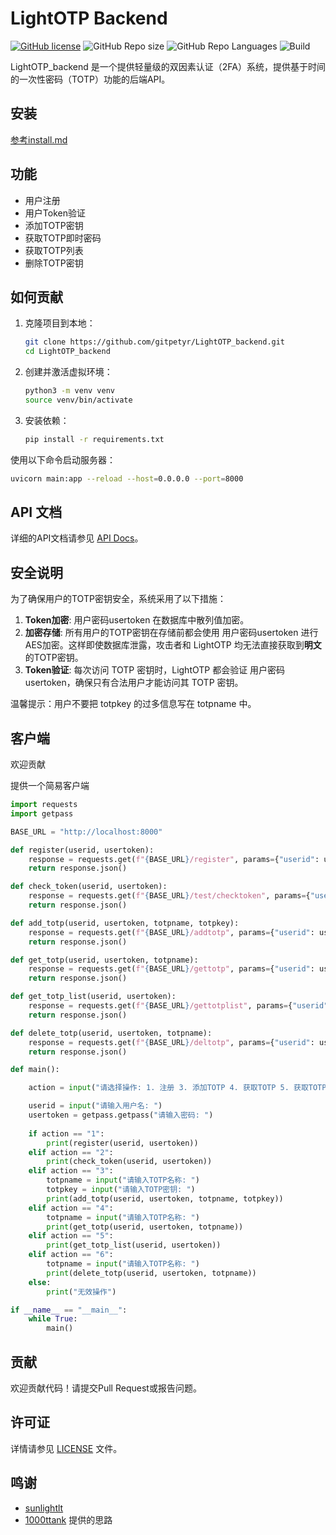 # LightOTP Backend

[![GitHub license](https://img.shields.io/github/license/gitpetyr/LightOTP_backend?style=flat-square)](LICENSE)
![GitHub Repo size](https://img.shields.io/github/repo-size/gitpetyr/LightOTP_backend?style=flat-square&color=3cb371)
![GitHub Repo Languages](https://img.shields.io/github/languages/top/gitpetyr/LightOTP_backend?style=flat-square)
![Build](https://img.shields.io/badge/buildwith-docker-brightgreen)

LightOTP_backend 是一个提供轻量级的双因素认证（2FA）系统，提供基于时间的一次性密码（TOTP）功能的后端API。

## 安装 

[参考install.md](./install.md)

## 功能

- 用户注册
- 用户Token验证
- 添加TOTP密钥
- 获取TOTP即时密码
- 获取TOTP列表
- 删除TOTP密钥

## 如何贡献

1. 克隆项目到本地：
    ```bash
    git clone https://github.com/gitpetyr/LightOTP_backend.git
    cd LightOTP_backend
    ```

2. 创建并激活虚拟环境：
    ```bash
    python3 -m venv venv
    source venv/bin/activate
    ```

3. 安装依赖：
    ```bash
    pip install -r requirements.txt
    ```

使用以下命令启动服务器：
```bash
uvicorn main:app --reload --host=0.0.0.0 --port=8000
```

## API 文档

详细的API文档请参见 [API Docs](./API%20Docs.md)。

## 安全说明

为了确保用户的TOTP密钥安全，系统采用了以下措施：

1. **Token加密**: 用户密码usertoken 在数据库中散列值加密。
2. **加密存储**: 所有用户的TOTP密钥在存储前都会使用 用户密码usertoken 进行AES加密。这样即使数据库泄露，攻击者和 LightOTP 均无法直接获取到**明文**的TOTP密钥。
3. **Token验证**: 每次访问 TOTP 密钥时，LightOTP 都会验证 用户密码usertoken，确保只有合法用户才能访问其 TOTP 密钥。

温馨提示：用户不要把 totpkey 的过多信息写在 totpname 中。

## 客户端

欢迎贡献

提供一个简易客户端
```python
import requests
import getpass

BASE_URL = "http://localhost:8000"

def register(userid, usertoken):
    response = requests.get(f"{BASE_URL}/register", params={"userid": userid, "usertoken": usertoken})
    return response.json()

def check_token(userid, usertoken):
    response = requests.get(f"{BASE_URL}/test/checktoken", params={"userid": userid, "usertoken": usertoken})
    return response.json()

def add_totp(userid, usertoken, totpname, totpkey):
    response = requests.get(f"{BASE_URL}/addtotp", params={"userid": userid, "usertoken": usertoken, "totpname": totpname, "totpkey": totpkey})
    return response.json()

def get_totp(userid, usertoken, totpname):
    response = requests.get(f"{BASE_URL}/gettotp", params={"userid": userid, "usertoken": usertoken, "totpname": totpname})
    return response.json()

def get_totp_list(userid, usertoken):
    response = requests.get(f"{BASE_URL}/gettotplist", params={"userid": userid, "usertoken": usertoken})
    return response.json()

def delete_totp(userid, usertoken, totpname):
    response = requests.get(f"{BASE_URL}/deltotp", params={"userid": userid, "usertoken": usertoken, "totpname": totpname})
    return response.json()

def main():

    action = input("请选择操作: 1. 注册 3. 添加TOTP 4. 获取TOTP 5. 获取TOTP列表 6. 删除TOTP\n")

    userid = input("请输入用户名: ")
    usertoken = getpass.getpass("请输入密码: ")
    
    if action == "1":
        print(register(userid, usertoken))
    elif action == "2":
        print(check_token(userid, usertoken))
    elif action == "3":
        totpname = input("请输入TOTP名称: ")
        totpkey = input("请输入TOTP密钥: ")
        print(add_totp(userid, usertoken, totpname, totpkey))
    elif action == "4":
        totpname = input("请输入TOTP名称: ")
        print(get_totp(userid, usertoken, totpname))
    elif action == "5":
        print(get_totp_list(userid, usertoken))
    elif action == "6":
        totpname = input("请输入TOTP名称: ")
        print(delete_totp(userid, usertoken, totpname))
    else:
        print("无效操作")

if __name__ == "__main__":
    while True:
        main()
```

## 贡献

欢迎贡献代码！请提交Pull Request或报告问题。

## 许可证

详情请参见 [LICENSE](./LICENSE) 文件。

## 鸣谢

- [sunlightlt](https://github.com/sunlightlt/)
- [1000ttank](https://github.com/1000ttank/) 提供的思路